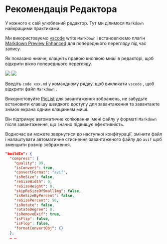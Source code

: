# Рекомендація Редактора

У кожного є свій улюблений редактор. Тут ми ділимося `Markdown` найкращими практиками.

Ми використовуємо [vscode](https://code.visualstudio.com/) write `MarkDown` і встановлюємо плагін [Markdown Preview Enhanced](https://marketplace.visualstudio.com/items?itemName=shd101wyy.markdown-preview-enhanced) для попереднього перегляду під час запису.

Як показано нижче, клацніть правою кнопкою миші в редакторі, щоб відкрити вікно попереднього перегляду.

![](https://p.3ti.site/1720775216.avif)
![](https://p.3ti.site/1720775043.avif)

Введіть `code xxx.md` у командному рядку, щоб викликати `vscode` , щоб відкрити файл `Markdown` .

Використовуйте [PicList](https://github.com/Kuingsmile/PicList) для завантаження зображень, не забудьте встановити клавішу швидкого доступу для завантаження та завантажте знімок екрана одним клацанням миші.

Він підтримує автоматичне копіювання імені файлу у форматі `Markdown` після завантаження, що значно підвищує ефективність.

Водночас ви можете звернутися до наступної конфігурації, змінити файл і налаштувати автоматичне стиснення завантаженого файлу до `avif` щоб зменшити розмір зображення.

```json
"buildIn": {
  "compress": {
    "quality": 99,
    "isConvert": true,
    "convertFormat": "avif",
    "isReSize": false,
    "reSizeWidth": 0,
    "reSizeHeight": 0,
    "skipReSizeOfSmallImg": false,
    "isReSizeByPercent": false,
    "reSizePercent": 50,
    "isRotate": false,
    "rotateDegree": 0,
    "isRemoveExif": true,
    "isFlip": false,
    "isFlop": false,
    "formatConvertObj": {}
  },
  … …
```
